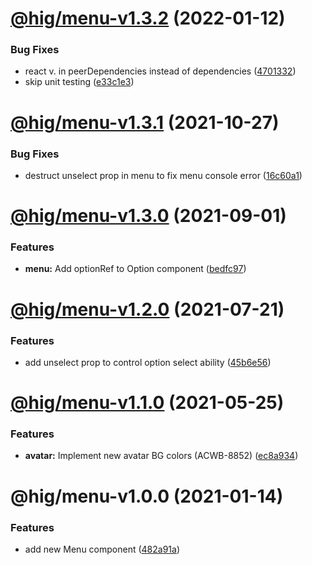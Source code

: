 # [@hig/menu-v1.3.2](https://github.com/Autodesk/hig/compare/@hig/menu@1.3.1...@hig/menu@1.3.2) (2022-01-12)


### Bug Fixes

*  react v. in peerDependencies instead of dependencies ([4701332](https://github.com/Autodesk/hig/commit/4701332))
* skip unit testing ([e33c1e3](https://github.com/Autodesk/hig/commit/e33c1e3))

# [@hig/menu-v1.3.1](https://github.com/Autodesk/hig/compare/@hig/menu@1.3.0...@hig/menu@1.3.1) (2021-10-27)


### Bug Fixes

* destruct unselect prop in menu to fix menu console error ([16c60a1](https://github.com/Autodesk/hig/commit/16c60a1))

# [@hig/menu-v1.3.0](https://github.com/Autodesk/hig/compare/@hig/menu@1.2.0...@hig/menu@1.3.0) (2021-09-01)


### Features

* **menu:** Add optionRef to Option component ([bedfc97](https://github.com/Autodesk/hig/commit/bedfc97))

# [@hig/menu-v1.2.0](https://github.com/Autodesk/hig/compare/@hig/menu@1.1.0...@hig/menu@1.2.0) (2021-07-21)


### Features

* add unselect prop to control option select ability ([45b6e56](https://github.com/Autodesk/hig/commit/45b6e56))

# [@hig/menu-v1.1.0](https://github.com/Autodesk/hig/compare/@hig/menu@1.0.0...@hig/menu@1.1.0) (2021-05-25)


### Features

* **avatar:** Implement new avatar BG colors (ACWB-8852) ([ec8a934](https://github.com/Autodesk/hig/commit/ec8a934))

# @hig/menu-v1.0.0 (2021-01-14)


### Features

* add new Menu component ([482a91a](https://github.com/Autodesk/hig/commit/482a91a))
